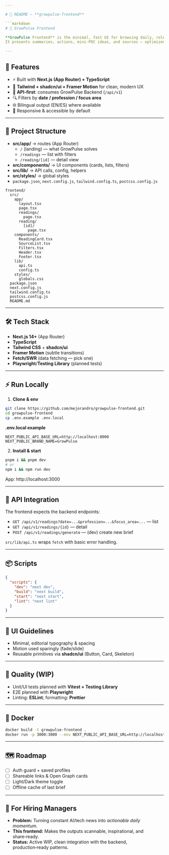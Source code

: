 ```yaml
---

# 📖 README – **growpulse-frontend**

```markdown
# 🌿 GrowPulse Frontend

**GrowPulse Frontend** is the minimal, fast UI for browsing daily, role‑aware readings generated by the backend.  
It presents summaries, actions, mini‑POC ideas, and sources — optimized for quick scanning and sharing.

---
```


## 🚀 Features
- ⚡ Built with **Next.js (App Router) + TypeScript**
- 🎨 **Tailwind + shadcn/ui + Framer Motion** for clean, modern UX
- 🔌 **API‑first**: consumes GrowPulse Backend (`/api/v1`)
- 🔍 Filters by **date / profession / focus area**
- 🌐 Bilingual output (EN/ES) where available
- 📱 Responsive & accessible by default

---

## 📂 Project Structure
- **src/app/** → routes (App Router)
  - `/` (landing) — what GrowPulse solves
  - `/readings` — list with filters
  - `/reading/[id]` — detail view
- **src/components/** → UI components (cards, lists, filters)
- **src/lib/** → API calls, config, helpers
- **src/styles/** → global styles
- `package.json`, `next.config.js`, `tailwind.config.ts`, `postcss.config.js`

```
frontend/
  src/
    app/
      layout.tsx
      page.tsx
      readings/
        page.tsx
      reading/
        [id]/
          page.tsx
    components/
      ReadingCard.tsx
      SourceList.tsx
      Filters.tsx
      Header.tsx
      Footer.tsx
    lib/
      api.ts
      config.ts
    styles/
      globals.css
  package.json
  next.config.js
  tailwind.config.ts
  postcss.config.js
  README.md
```

---

## 🛠️ Tech Stack
- **Next.js 14+** (App Router)
- **TypeScript**
- **Tailwind CSS** + **shadcn/ui**
- **Framer Motion** (subtle transitions)
- **Fetch/SWR** (data fetching — pick one)
- **Playwright**/**Testing Library** (planned tests)

---

## ⚡ Run Locally

1) **Clone & env**
```bash
git clone https://github.com/mejorandro/growpulse-frontend.git
cd growpulse-frontend
cp .env.example .env.local
```

**.env.local example**
```
NEXT_PUBLIC_API_BASE_URL=http://localhost:8000
NEXT_PUBLIC_BRAND_NAME=GrowPulse
```

2) **Install & start**
```bash
pnpm i && pnpm dev
# or
npm i && npm run dev
```
App: http://localhost:3000

---

## 🔌 API Integration
The frontend expects the backend endpoints:
- `GET /api/v1/readings?date=...&profession=...&focus_area=...` — list
- `GET /api/v1/readings/{id}` — detail
- `POST /api/v1/readings/generate` — (dev) create new brief

`src/lib/api.ts` wraps `fetch` with basic error handling.

---

## 📦 Scripts
```json
{
  "scripts": {
    "dev": "next dev",
    "build": "next build",
    "start": "next start",
    "lint": "next lint"
  }
}
```

---

## 🎨 UI Guidelines
- Minimal, editorial typography & spacing
- Motion used sparingly (fade/slide)
- Reusable primitives via **shadcn/ui** (Button, Card, Skeleton)

---

## 🧪 Quality (WIP)
- Unit/UI tests planned with **Vitest + Testing Library**
- E2E planned with **Playwright**
- Linting: **ESLint**; formatting: **Prettier**

---

## 🐳 Docker
```bash
docker build -t growpulse-frontend .
docker run -p 3000:3000 --env NEXT_PUBLIC_API_BASE_URL=http://localhost:8000 growpulse-frontend
```

---

## 🗺️ Roadmap
- [ ] Auth guard + saved profiles
- [ ] Shareable links & Open Graph cards
- [ ] Light/Dark theme toggle
- [ ] Offline cache of last brief

---

## 📌 For Hiring Managers
- **Problem:** Turning constant AI/tech news into *actionable daily momentum*.
- **This frontend:** Makes the outputs scannable, inspirational, and share‑ready.
- **Status:** Active WIP, clean integration with the backend, production‑ready patterns.
```

